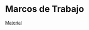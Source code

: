 # Marcos de Trabajo

[Material](https://graceful-walleye-93d.notion.site/Primer-Corte-8efa2b875c3f4f4f90e8c374ae014150)
